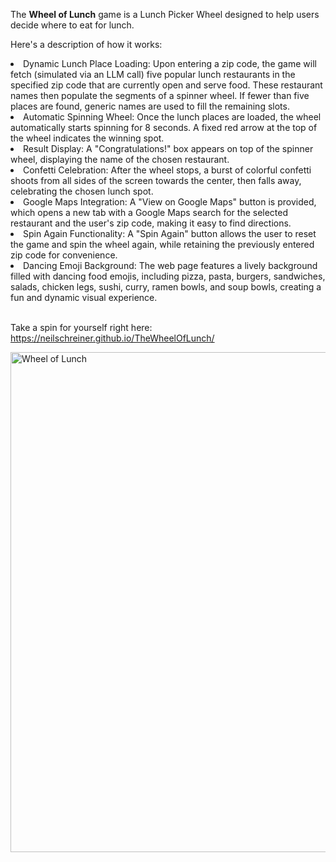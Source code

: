 The <b>Wheel of Lunch</b> game is a Lunch Picker Wheel designed to help users decide where to eat for lunch.

Here's a description of how it works:

<li> Dynamic Lunch Place Loading: Upon entering a zip code, the game will fetch (simulated via an LLM call) five popular lunch restaurants in the specified zip code that are currently open and serve food. These restaurant names then populate the segments of a spinner wheel. If fewer than five places are found, generic names are used to fill the remaining slots. </li>

<li> Automatic Spinning Wheel: Once the lunch places are loaded, the wheel automatically starts spinning for 8 seconds. A fixed red arrow at the top of the wheel indicates the winning spot. </li>

<li> Result Display: A "Congratulations!" box appears on top of the spinner wheel, displaying the name of the chosen restaurant. </li>

<li> Confetti Celebration: After the wheel stops, a burst of colorful confetti shoots from all sides of the screen towards the center, then falls away, celebrating the chosen lunch spot. </li>

<li> Google Maps Integration: A "View on Google Maps" button is provided, which opens a new tab with a Google Maps search for the selected restaurant and the user's zip code, making it easy to find directions. </li>

<li> Spin Again Functionality: A "Spin Again" button allows the user to reset the game and spin the wheel again, while retaining the previously entered zip code for convenience. </li>

<li> Dancing Emoji Background: The web page features a lively background filled with dancing food emojis, including pizza, pasta, burgers, sandwiches, salads, chicken legs, sushi, curry, ramen bowls, and soup bowls, creating a fun and dynamic visual experience. </li>
<br/>
<p>Take a spin for yourself right here: <a href="https://neilschreiner.github.io/TheWheelOfLunch/">https://neilschreiner.github.io/TheWheelOfLunch/</a></p>
<img src="https://neilschreiner.github.io/TheWheelOfLunch/Logos/wheeloflunch.png" alt="Wheel of Lunch" style="width: 800px; display: block; margin-left: auto; margin-right: auto;">
